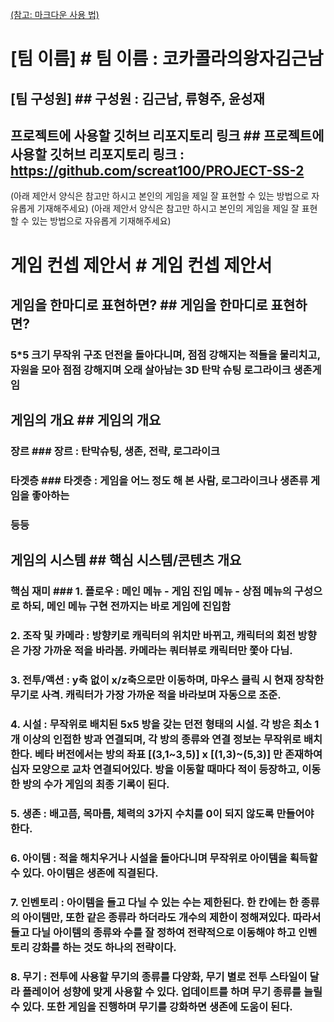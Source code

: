 [(참고: 마크다운 사용 법)](https://gist.github.com/ihoneymon/652be052a0727ad59601)


# [팀 이름]	# 팀 이름 : 코카콜라의왕자김근남
## [팀 구성원]	## 구성원 : 김근남, 류형주, 윤성재
## 프로젝트에 사용할 깃허브 리포지토리 링크	## 프로젝트에 사용할 깃허브 리포지토리 링크 : https://github.com/screat100/PROJECT-SS-2


(아래 제안서 양식은 참고만 하시고 본인의 게임을 제일 잘 표현할 수 있는 방법으로 자유롭게 기재해주세요)	(아래 제안서 양식은 참고만 하시고 본인의 게임을 제일 잘 표현할 수 있는 방법으로 자유롭게 기재해주세요)
# 게임 컨셉 제안서	# 게임 컨셉 제안서

## 게임을 한마디로 표현하면?	## 게임을 한마디로 표현하면?
### 5*5 크기 무작위 구조 던전을 돌아다니며, 점점 강해지는 적들을 물리치고, 자원을 모아 점점 강해지며 오래 살아남는 3D 탄막 슈팅 로그라이크 생존게임

## 게임의 개요	## 게임의 개요
### 장르	### 장르 : 탄막슈팅, 생존, 전략, 로그라이크
### 타겟층	### 타겟층 : 게임을 어느 정도 해 본 사람, 로그라이크나 생존류 게임을 좋아하는
### 등등
## 게임의 시스템	## 핵심 시스템/콘텐츠 개요
### 핵심 재미	### 1. 플로우 : 메인 메뉴 - 게임 진입 메뉴 - 상점 메뉴의 구성으로 하되, 메인 메뉴 구현 전까지는 바로 게임에 진입함
### 2. 조작 및 카메라 : 방향키로 캐릭터의 위치만 바뀌고, 캐릭터의 회전 방향은 가장 가까운 적을 바라봄. 카메라는 쿼터뷰로 캐릭터만 쫓아 다님.
### 3. 전투/액션 : y축 없이 x/z축으로만 이동하며, 마우스 클릭 시 현재 장착한 무기로 사격. 캐릭터가 가장 가까운 적을 바라보며 자동으로 조준.
### 4. 시설 : 무작위로 배치된 5x5 방을 갖는 던전 형태의 시설. 각 방은 최소 1개 이상의 인접한 방과 연결되며, 각 방의 종류와 연결 정보는 무작위로 배치한다. 베타 버전에서는 방의 좌표 [(3,1~3,5)] x [(1,3)~(5,3)] 만 존재하여 십자 모양으로 교차 연결되어있다. 방을 이동할 때마다 적이 등장하고, 이동한 방의 수가 게임의 최종 기록이 된다.
### 5. 생존 : 배고픔, 목마름, 체력의 3가지 수치를 0이 되지 않도록 만들어야 한다.
### 6. 아이템 : 적을 해치우거나 시설을 돌아다니며 무작위로 아이템을 획득할 수 있다. 아이템은 생존에 직결된다.
### 7. 인벤토리 : 아이템을 들고 다닐 수 있는 수는 제한된다. 한 칸에는 한 종류의 아이템만, 또한 같은 종류라 하더라도 개수의 제한이 정해져있다. 따라서 들고 다닐 아이템의 종류와 수를 잘 정하여 전략적으로 이동해야 하고 인벤토리 강화를 하는 것도 하나의 전략이다.
### 8. 무기 : 전투에 사용할 무기의 종류를 다양화, 무기 별로 전투 스타일이 달라 플레이어 성향에 맞게 사용할 수 있다. 업데이트를 하며 무기 종류를 늘릴 수 있다. 또한 게임을 진행하며 무기를 강화하면 생존에 도움이 된다.
